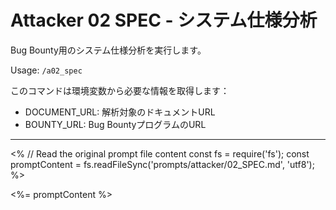 # Attacker 02 SPEC - システム仕様分析

Bug Bounty用のシステム仕様分析を実行します。

Usage: `/a02_spec`

このコマンドは環境変数から必要な情報を取得します：
- DOCUMENT_URL: 解析対象のドキュメントURL
- BOUNTY_URL: Bug BountyプログラムのURL

---

<% 
// Read the original prompt file content
const fs = require('fs');
const promptContent = fs.readFileSync('prompts/attacker/02_SPEC.md', 'utf8');
%>

<%= promptContent %>